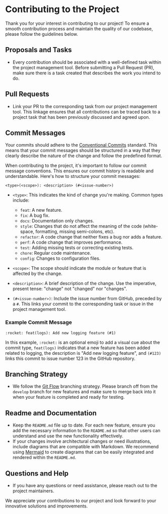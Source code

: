 # Contributing to the Project

Thank you for your interest in contributing to our project! To ensure a smooth contribution process and maintain the quality of our codebase, please follow the guidelines below.

## Proposals and Tasks

- Every contribution should be associated with a well-defined task within the project management tool. Before submitting a Pull Request (PR), make sure there is a task created that describes the work you intend to do.

## Pull Requests

- Link your PR to the corresponding task from our project management tool. This linkage ensures that all contributions can be traced back to a project task that has been previously discussed and agreed upon.

## Commit Messages

Your commits should adhere to the [Conventional Commits](https://www.conventionalcommits.org/) standard. This means that your commit messages should be structured in a way that they clearly describe the nature of the change and follow the predefined format.

When contributing to the project, it's important to follow our commit message conventions. This ensures our commit history is readable and understandable. Here's how to structure your commit messages:

```
<type>(<scope>): <description> (#<issue-number>)
```

- `<type>`: This indicates the kind of change you're making. Common types include:
  - `feat`: A new feature.
  - `fix`: A bug fix.
  - `docs`: Documentation only changes.
  - `style`: Changes that do not affect the meaning of the code (white-space, formatting, missing semi-colons, etc).
  - `refactor`: A code change that neither fixes a bug nor adds a feature.
  - `perf`: A code change that improves performance.
  - `test`: Adding missing tests or correcting existing tests.
  - `chore`: Regular code maintenance.
  - `config`: Changes to configuration files.

- `<scope>`: The scope should indicate the module or feature that is affected by the change.

- `<description>`: A brief description of the change. Use the imperative, present tense: "change" not "changed" nor "changes".

- `(#<issue-number>)`: Include the issue number from GitHub, preceded by a `#`. This links your commit to the corresponding task or issue in the project management tool.

### Example Commit Message

```
:rocket: feat(logs): Add new logging feature (#1)
```

In this example, `:rocket:` is an optional emoji to add a visual cue about the commit type, `feat(logs)` indicates that a new feature has been added related to logging, the description is "Add new logging feature", and `(#123)` links this commit to issue number 123 in the GitHub repository.

## Branching Strategy

- We follow the [Git Flow](https://nvie.com/posts/a-successful-git-branching-model/) branching strategy. Please branch off from the `develop` branch for new features and make sure to merge back into it when your feature is completed and ready for testing.

## Readme and Documentation

- Keep the `README.md` file up to date. For each new feature, ensure you add the necessary information to the `README.md` so that other users can understand and use the new functionality effectively.
- If your changes involve architectural changes or need illustrations, include diagrams that are compatible with Markdown. We recommend using [Mermaid](https://mermaid-js.github.io/mermaid/#/) to create diagrams that can be easily integrated and rendered within the `README.md`.

## Questions and Help

- If you have any questions or need assistance, please reach out to the project maintainers.

We appreciate your contributions to our project and look forward to your innovative solutions and improvements.
